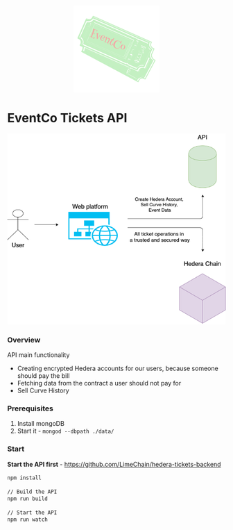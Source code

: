 <p align="center"><i><img src="./EventCo.png"> </i><p>

# EventCo Tickets API

![App-architecture](./TicketsArchitecture.png)

### Overview
API main functionality
* Creating encrypted Hedera accounts for our users, because someone should pay the bill
* Fetching data from the contract a user should not pay for
* Sell Curve History

### Prerequisites
1. Install mongoDB
2. Start it - ` mongod --dbpath ./data/
`
### Start

**Start the API first** - https://github.com/LimeChain/hedera-tickets-backend
```
npm install 

// Build the API 
npm run build

// Start the API
npm run watch
```
